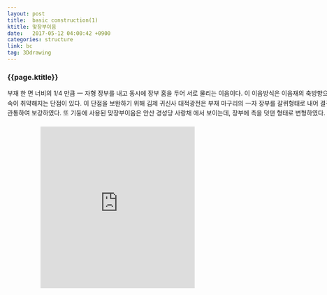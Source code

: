 ```yaml
---
layout: post
title:  basic construction(1)
ktitle: 맞장부이음
date:   2017-05-12 04:00:42 +0900
categories: structure
link: bc
tag: 3Ddrawing
---
```


<div style="width:900px; margin:0px auto">

<h3>
	{{page.ktitle}}
</h3>

<p style="line-height: 160%">부재 한 면 너비의 1/4 만큼 一 자형 장부를 내고 동시에 장부 홈을 두어 서로 물리는 이음이다.
이 이음방식은 이음재의 축방향으로 인장력이 작용할 경우 결속이 취약해지는 단점이 있다. 이
단점을 보완하기 위해 김제 귀신사 대적광전은 부재 마구리의 一자 장부를 갈퀴형태로 내어 결구
하고, 수직방향으로 못을 관통하여 보강하였다. 또 기둥에 사용된 맞장부이음은 안산 경성당 사랑채
에서 보이는데, 장부에 촉을 덧댄 형태로 변형하였다.</p>	
</div>	

<div style="text-align:center; margin:20px 0px 30px 0px; display: block;">

<iframe width="70%" height="370" src="https://www.youtube.com/embed/Kb_KsrB3FLA" frameborder="0" gesture="media" allow="encrypted-media" allowfullscreen></iframe>

</div>
